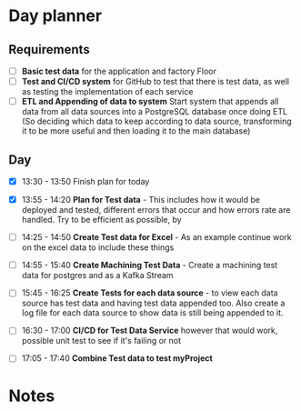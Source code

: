 
# Day planner

## Requirements

- [ ] **Basic test data** for the application and factory Floor
- [ ] **Test and CI/CD system** for GitHub to test that there is test data, as well as testing the implementation of each service
- [ ] **ETL and Appending of data to system** Start system that appends all data from all data sources into a PostgreSQL database once doing ETL (So deciding which data to keep according to data source, transforming it to be more useful and then loading it to the main database)

## Day

- [x] 13:30 - 13:50 Finish plan for today
- [x] 13:55 - 14:20 **Plan for Test data** - This includes how it would be deployed and tested, different errors that occur and how errors rate are handled. Try to be efficient as possible, by

- [ ] 14:25 - 14:50 **Create Test data for Excel**  - As an example continue work on the excel data to include these things
- [ ] 14:55 - 15:40 **Create Machining Test Data** - Create a machining test data for postgres and as a Kafka Stream
- [ ] 15:45 - 16:25 **Create Tests for each data source** - to view each data source has test data and having test data appended too. Also create a log file for each data source to show data is still being appended to it.  
- [ ] 16:30 - 17:00 **CI/CD for Test Data Service** however that would work, possible unit test to see if it's failing or not
- [ ] 17:05 - 17:40 **Combine Test data to test myProject**


# Notes